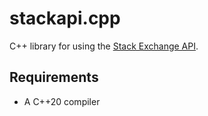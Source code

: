 # stackapi.cpp

C++ library for using the [Stack Exchange API](//api.stackexchange.com).

## Requirements

* A C++20 compiler
